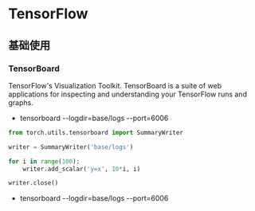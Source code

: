 # TensorFlow

## 基础使用


### TensorBoard

TensorFlow's Visualization Toolkit. TensorBoard is a suite of web applications for inspecting and understanding your TensorFlow runs and graphs.

* tensorboard --logdir=base/logs --port=6006 

``` python
from torch.utils.tensorboard import SummaryWriter

writer = SummaryWriter('base/logs')

for i in range(100):
    writer.add_scalar('y=x', 10*i, i)

writer.close()
``` 

* tensorboard --logdir=base/logs --port=6006    